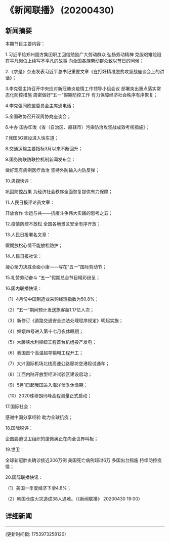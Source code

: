 # 《新闻联播》 (20200430)

## 新闻摘要

本期节目主要内容：

1.习近平给郑州圆方集团职工回信勉励广大劳动群众 弘扬劳动精神 克服艰难险阻 在平凡岗位上续写不平凡的故事 向全国各族劳动群众致以节日的问候；

2.《求是》杂志发表习近平总书记重要文章《在打好精准脱贫攻坚战座谈会上的讲话》；

3.李克强主持召开中央应对新冠肺炎疫情工作领导小组会议 部署突出重点落实常态化防控措施 周密做好“五一”假期防控工作 有力保障经济社会秩序有序恢复；

4.李克强同欧盟委员会主席通电话；

5.全国政协召开双周协商座谈会；

6.中办 国办印发《省（自治区、直辖市）污染防治攻坚战成效考核措施》；

7.我国5G建设进入快车道；

8.交通运输主要指标3月以来不断回升；

9.国务院联防联控机制新闻发布会：

做好现有病例医疗救治 坚持外防输入内防反弹；

10.央视快评：

巩固防控战果 为经济社会秩序全面恢复提供有力保障；

11.人民日报评论员文章：

开放合作 命运与共——抗疫斗争伟大实践的思考之五；

12.疫情防控不放松 全国各地景区安全有序开放；

13.人民日报署名文章：

假期放松心情不能放松防护；

14.人民日报社论：

凝心聚力决胜全面小康——写在“五一”国际劳动节；

15.礼赞劳动奋斗 “五一”假期总台节目精彩纷呈；

16.国内联播快讯：

（1）4月份中国制造业采购经理指数为50.8%；

（2）“五一”期间预计发送旅客超1.17亿人次；

（3）新修订《道路交通安全违法处理程序规定》明起实施；

（4）嫦娥四号进入第十七月夜休眠期；

（5）大藤峡水利枢纽工程首台机组投产发电；

（6）我国首个高温超导输电工程开工；

（7）大兴国际机场北线高速公路廊坊空港段试通车；

（8）江西内陆开放型经济试验区建设启动；

（9）5月1日起我国进入海洋伏季休渔期；

（10）2020珠穆朗玛峰高程测量正式启动；

17.国际社会：

感谢中国分享经验 助力全球抗疫；

18.国际锐评：

企图胁迫世卫组织的蓬佩奥正在向全世界叫板；

19.世卫：

全球新冠肺炎确诊接近306万例 美国死亡病例超过6万 多国出台措施 持续防控疫情；

20.国际联播快讯：

（1）美国一季度经济下滑4.8%；

（2）韩国仓库火灾造成38人遇难。（《新闻联播》 20200430 19:00）

## 详细新闻

---

(更新时间戳: 1753973258120)

